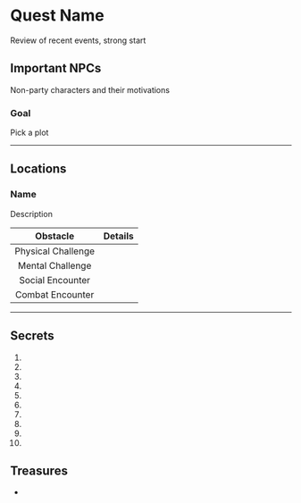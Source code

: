 # Quest Name
Review of recent events, strong start

## Important NPCs
Non-party characters and their motivations

### Goal
Pick a plot

---

## Locations

### Name
Description

| Obstacle | Details |
|:---:|:--- |
| Physical Challenge |  |
| Mental Challenge |  |
| Social Encounter |  |
| Combat Encounter |  |

---

## Secrets

1. 
2. 
3. 
4. 
5. 
6. 
7. 
8. 
9. 
10. 

## Treasures

- 